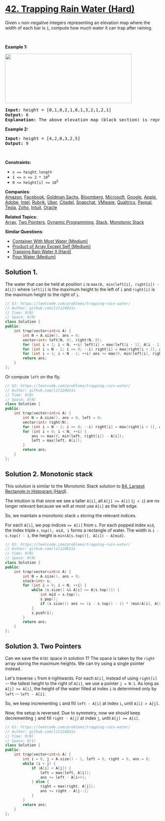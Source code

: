 # [42. Trapping Rain Water (Hard)](https://leetcode.com/problems/trapping-rain-water/)

<p>Given <code>n</code> non-negative integers representing an elevation map where the width of each bar is <code>1</code>, compute how much water it can trap after raining.</p>

<p>&nbsp;</p>
<p><strong>Example 1:</strong></p>
<img src="https://assets.leetcode.com/uploads/2018/10/22/rainwatertrap.png" style="width: 412px; height: 161px;">
<pre><strong>Input:</strong> height = [0,1,0,2,1,0,1,3,2,1,2,1]
<strong>Output:</strong> 6
<strong>Explanation:</strong> The above elevation map (black section) is represented by array [0,1,0,2,1,0,1,3,2,1,2,1]. In this case, 6 units of rain water (blue section) are being trapped.
</pre>

<p><strong>Example 2:</strong></p>

<pre><strong>Input:</strong> height = [4,2,0,3,2,5]
<strong>Output:</strong> 9
</pre>

<p>&nbsp;</p>
<p><strong>Constraints:</strong></p>

<ul>
	<li><code>n == height.length</code></li>
	<li><code>1 &lt;= n &lt;= 2 * 10<sup>4</sup></code></li>
	<li><code>0 &lt;= height[i] &lt;= 10<sup>5</sup></code></li>
</ul>


**Companies**:  
[Amazon](https://leetcode.com/company/amazon), [Facebook](https://leetcode.com/company/facebook), [Goldman Sachs](https://leetcode.com/company/goldman-sachs), [Bloomberg](https://leetcode.com/company/bloomberg), [Microsoft](https://leetcode.com/company/microsoft), [Google](https://leetcode.com/company/google), [Apple](https://leetcode.com/company/apple), [Adobe](https://leetcode.com/company/adobe), [Intel](https://leetcode.com/company/intel), [Rubrik](https://leetcode.com/company/rubrik), [Uber](https://leetcode.com/company/uber), [Citadel](https://leetcode.com/company/citadel), [Snapchat](https://leetcode.com/company/snapchat), [VMware](https://leetcode.com/company/vmware), [Qualtrics](https://leetcode.com/company/qualtrics), [Paypal](https://leetcode.com/company/paypal), [Tesla](https://leetcode.com/company/tesla), [Zoho](https://leetcode.com/company/zoho), [Intuit](https://leetcode.com/company/intuit), [Oracle](https://leetcode.com/company/oracle)

**Related Topics**:  
[Array](https://leetcode.com/tag/array/), [Two Pointers](https://leetcode.com/tag/two-pointers/), [Dynamic Programming](https://leetcode.com/tag/dynamic-programming/), [Stack](https://leetcode.com/tag/stack/), [Monotonic Stack](https://leetcode.com/tag/monotonic-stack/)

**Similar Questions**:
* [Container With Most Water (Medium)](https://leetcode.com/problems/container-with-most-water/)
* [Product of Array Except Self (Medium)](https://leetcode.com/problems/product-of-array-except-self/)
* [Trapping Rain Water II (Hard)](https://leetcode.com/problems/trapping-rain-water-ii/)
* [Pour Water (Medium)](https://leetcode.com/problems/pour-water/)

## Solution 1.

The water that can be held at position `i` is `max(0, min(left[i], right[i]) - A[i])` where `left[i]` is the maximum height to the left of `i` and `right[i]` is the maximum height to the right of `i`.

```cpp
// OJ: https://leetcode.com/problems/trapping-rain-water/
// Author: github.com/lzl124631x
// Time: O(N)
// Space: O(N)
class Solution {
public:
    int trap(vector<int>& A) {
        int N = A.size(), ans = 0;
        vector<int> left(N, 0), right(N, 0);
        for (int i = 1; i < N; ++i) left[i] = max(left[i - 1], A[i - 1]);
        for (int i = N - 2; i >= 0; --i) right[i] = max(right[i + 1], A[i + 1]);
        for (int i = 1; i < N - 1; ++i) ans += max(0, min(left[i], right[i]) - A[i]);
        return ans;
    }
};
```

Or compute `left` on the fly.

```cpp
// OJ: https://leetcode.com/problems/trapping-rain-water/
// Author: github.com/lzl124631x
// Time: O(N)
// Space: O(N)
class Solution {
public:
    int trap(vector<int>& A) {
        int N = A.size(), ans = 0, left = 0;
        vector<int> right(N);
        for (int i = N - 2; i >= 0; --i) right[i] = max(right[i + 1], A[i + 1]);
        for (int i = 0; i < N; ++i) {
            ans += max(0, min(left, right[i]) - A[i]);
            left = max(left, A[i]);
        }
        return ans;
    }
};
```

## Solution 2. Monotonic stack

This solution is similar to the Monotonic Stack solution to [84. Largest Rectangle in Histogram (Hard)](https://leetcode.com/problems/largest-rectangle-in-histogram/).

The intuition is that once we see a taller `A[i]`, all `A[j] <= A[i]` (`j < i`) are no longer relevant because we will at most use `A[i]` as the left edge.

So, we maintain a monotonic stack `s` storing the relevant indices.

For each `A[i]`, we pop indices `<= A[i]` from `s`. For each popped index `mid`, the index triple `s.top(), mid, i` forms a rectangle of water. The width is `i - s.top() - 1`, the height is `min(A[s.top()], A[i]) - A[mid]`.

```cpp
// OJ: https://leetcode.com/problems/trapping-rain-water/
// Author: github.com/lzl124631x
// Time: O(N)
// Space: O(N)
class Solution {
public:
    int trap(vector<int>& A) {
        int N = A.size(), ans = 0;
        stack<int> s;
        for (int i = 0; i < N; ++i) {
            while (s.size() && A[i] >= A[s.top()]) {
                int mid = s.top();
                s.pop();
                if (s.size()) ans += (i - s.top() - 1) * (min(A[i], A[s.top()]) - A[mid]);
            }
            s.push(i);
        }
        return ans;
    }
};
```

## Solution 3. Two Pointers

Can we save the `O(N)` space in solution 1? The space is taken by the `right` array storing the maximum heights. We can try using a single pointer instead.

Let's traverse `i` from `0` rightwards. For each `A[i]`, instead of using `right[i]` -- the tallest height to the right of `A[i]`, we use a pointer `j = N-1`. As long as `A[j] >= A[i]`, the height of the water filled at index `i` is determined only by `left` -- `left - A[i]`.

So, we keep incrementing `i` and fill `left - A[i]` at index `i`, until `A[i] > A[j]`.

Now, the setup is reversed. Due to symmetry, now we should keep decrementing `j` and fill `right - A[j]` at index `j`, until `A[j] >= A[i]`.

```cpp
// OJ: https://leetcode.com/problems/trapping-rain-water/
// Author: github.com/lzl124631x
// Time: O(N)
// Space: O(1)
class Solution {
public:
    int trap(vector<int>& A) {
        int i = 0, j = A.size() - 1, left = 0, right = 0, ans = 0;
        while (i < j) {
            if (A[i] < A[j]) {
                left = max(left, A[i]);
                ans += left - A[i++];
            } else {
                right = max(right, A[j]);
                ans += right - A[j--];
            }
        }
        return ans;
    }
};
```